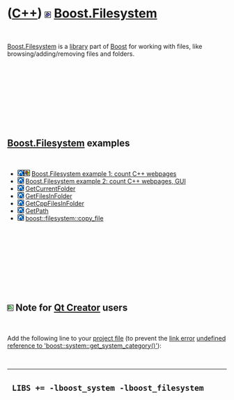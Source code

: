 



 

 

 

 

 

([C++](Cpp.md)) ![Boost](PicBoost.png) [Boost.Filesystem](CppFilesystem.md)
=============================================================================

 

[Boost.Filesystem](CppFilesystem.md) is a [library](CppLibrary.md)
part of [Boost](CppBoost.md) for working with files, like
browsing/adding/removing files and folders.

 

 

 

 

 

[Boost.Filesystem](CppFilesystem.md) examples
----------------------------------------------

 

-   ![Lubuntu](PicLubuntu.png)![Windows](PicWindows.png)
    [Boost.Filesystem example 1: count C++
    webpages](CppFilesystemExample1.md)
-   ![Lubuntu](PicLubuntu.png) [Boost.Filesystem example 2: count C++
    webpages, GUI](CppFilesystemExample2.md)
-   ![Lubuntu](PicLubuntu.png)
    [GetCurrentFolder](CppGetCurrentFolder.md)
-   ![Lubuntu](PicLubuntu.png)
    [GetFilesInFolder](CppGetFilesInFolder.md)
-   ![Lubuntu](PicLubuntu.png)
    [GetCppFilesInFolder](CppGetCppFilesInFolder.md)
-   ![Lubuntu](PicLubuntu.png) [GetPath](CppGetPath.md)
-   ![Lubuntu](PicLubuntu.png)
    [boost::filesystem::copy\_file](CppCopy_file.md)

 

 

 

 

 

![Qt Creator](PicQtCreator.png) Note for [Qt Creator](CppQtCreator.md) users
-----------------------------------------------------------------------------

 

Add the following line to your [project file](CppQtProjectFile.md) (to
prevent the [link error](CppLinkError.md) [undefined reference to
'boost::system::get\_system\_category()'](CppLinkErrorUndefinedReferenceToBoostSystemGet_system_category.md)):

 

  ----------------------------------------------
  ` LIBS += -lboost_system -lboost_filesystem`
  ----------------------------------------------

 

 

 

 

 





 




